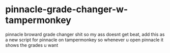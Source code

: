 # pinnacle-grade-changer-w-tampermonkey
pinnacle broward grade changer shit so my ass doesnt get beat, add this as a new script for pinnacle on tampermonkey so whenever u open pinnacle it shows the grades u want
